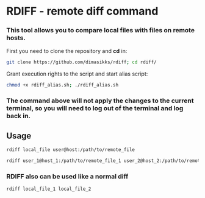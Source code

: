 # RDIFF - remote diff command

### This tool allows you to compare local files with files on remote hosts.

First you need to clone the repository and **cd** in:
```bash
git clone https://github.com/dimasikks/rdiff; cd rdiff/
```

Grant execution rights to the script and start alias script:
```bash
chmod +x rdiff_alias.sh; ./rdiff_alias.sh
```

### The command above will not apply the changes to the current terminal, so you will need to log out of the terminal and log back in.

## Usage

```bash
rdiff local_file user@host:/path/to/remote_file
```

```bash
rdiff user_1@host_1:/path/to/remote_file_1 user_2@host_2:/path/to/remote_file_2
```

### RDIFF also can be used like a normal diff

```bash
rdiff local_file_1 local_file_2
```


